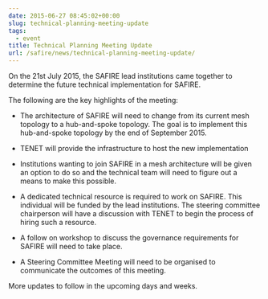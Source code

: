 ```yaml
--- 
date: 2015-06-27 08:45:02+00:00
slug: technical-planning-meeting-update
tags: 
  - event
title: Technical Planning Meeting Update
url: /safire/news/technical-planning-meeting-update/
---
```


On the 21st July 2015, the SAFIRE lead institutions came together to determine the future technical implementation for SAFIRE.

The following are the key highlights of the meeting:
<!-- more -->

  * The architecture of SAFIRE will need to change from its current mesh topology to a hub-and-spoke topology. The goal is to implement this hub-and-spoke topology by the end of September 2015.

  * TENET will provide the infrastructure to host the new implementation

  * Institutions wanting to join SAFIRE in a mesh architecture will be given an option to do so and the technical team will need to figure out a means to make this possible.

  * A dedicated technical resource is required to work on SAFIRE. This individual will be funded by the lead institutions. The steering committee chairperson will have a discussion with TENET to begin the process of hiring such a resource.

  * A follow on workshop to discuss the governance requirements for SAFIRE will need to take place.

  * A Steering Committee Meeting will need to be organised to communicate the outcomes of this meeting.

More updates to follow in the upcoming days and weeks.
